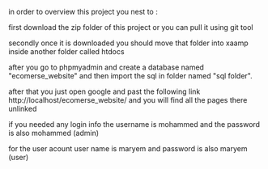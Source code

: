 in order to overview this project you nest to :


first download the zip folder of this project or you can pull it using git tool



secondly once it is downloaded you should move that folder into xaamp inside another folder called htdocs



after you go to phpmyadmin and create a database named "ecomerse_website" and then import the sql in folder named "sql folder".



after that you just open google and past the following link http://localhost/ecomerse_website/
 and you will find all the pages there unlinked



if you needed any login info the username is mohammed and the password is also mohammed (admin)



for the user acount  user name is maryem and password is also maryem (user)

